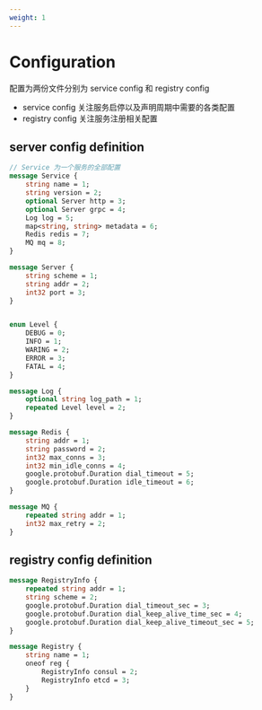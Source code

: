 ```yaml
---
weight: 1
---
```


# Configuration

配置为两份文件分别为 service config 和 registry config

- service config 关注服务启停以及声明周期中需要的各类配置
- registry config 关注服务注册相关配置

## server config definition

```proto
// Service 为一个服务的全部配置
message Service {
    string name = 1;
    string version = 2;
    optional Server http = 3;
    optional Server grpc = 4;
    Log log = 5;
    map<string, string> metadata = 6;
    Redis redis = 7;
    MQ mq = 8;
}

message Server {
    string scheme = 1;
    string addr = 2;
    int32 port = 3;
}


enum Level {
    DEBUG = 0;
    INFO = 1;
    WARING = 2;
    ERROR = 3;
    FATAL = 4;
}

message Log {
    optional string log_path = 1;
    repeated Level level = 2;
}

message Redis {
    string addr = 1;
    string password = 2;
    int32 max_conns = 3;
    int32 min_idle_conns = 4;
    google.protobuf.Duration dial_timeout = 5;
    google.protobuf.Duration idle_timeout = 6;
}

message MQ {
    repeated string addr = 1;
    int32 max_retry = 2;
}
```

## registry config definition

```proto
message RegistryInfo {
    repeated string addr = 1;
    string scheme = 2;
    google.protobuf.Duration dial_timeout_sec = 3;
    google.protobuf.Duration dial_keep_alive_time_sec = 4;
    google.protobuf.Duration dial_keep_alive_timeout_sec = 5;
}

message Registry {
    string name = 1;
    oneof reg {
        RegistryInfo consul = 2;
        RegistryInfo etcd = 3;
    }
}
```
